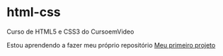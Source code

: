 # html-css
Curso de HTML5 e CSS3 do CursoemVideo

Estou aprendendo a fazer meu próprio repositório
<a href="https://kauarubens09.github.io/html-css/desafios/desafio%2010/index.html">Meu primeiro projeto<a>